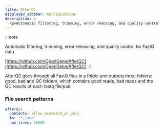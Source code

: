 ```yaml
---
title: AfterQC
displayed_sidebar: multiqcSidebar
description: >
  <p>Automatic filtering, trimming, error removing, and quality control for FastQ data.</p>
---
```


<!--
~~~~~ DO NOT EDIT ~~~~~
This file is autogenerated from the MultiQC module python docstring.
Do not edit the markdown, it will be overwritten.

File path for the source of this content: multiqc/modules/afterqc/afterqc.py
~~~~~~~~~~~~~~~~~~~~~~~
-->

:::note

<p>Automatic filtering, trimming, error removing, and quality control for FastQ data.</p>

[https://github.com/OpenGene/AfterQC](https://github.com/OpenGene/AfterQC)
:::

AfterQC goes through all FastQ files in a folder and outputs three folders: good, bad and QC folders,
which contains good reads, bad reads and the QC results of each fastq file/pair.

### File search patterns

```yaml
afterqc:
  contents: allow_mismatch_in_poly
  fn: "*.json"
  num_lines: 10000
```
